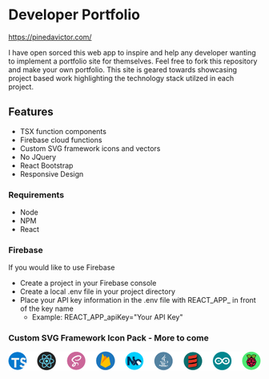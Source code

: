 # Developer Portfolio

https://pinedavictor.com/

I have open sorced this web app to inspire and help any developer wanting to implement a portfolio site for themselves. Feel free to fork this repository and make your own portfolio. This site is geared towards showcasing project based work highlighting the technology stack utilzed in each project.

## Features

 - TSX function components
 - Firebase cloud functions
 - Custom SVG framework icons and vectors
 - No JQuery
 - React Bootstrap
 - Responsive Design

### Requirements

 - Node
 - NPM
 - React

### Firebase
If you would like to use Firebase
 - Create a project in your Firebase console
 - Create a local .env file in your project directory
 - Place your API key information in the .env file with REACT_APP_ in front of the key name
     - Example: REACT_APP_apiKey="Your API Key"

### Custom SVG Framework Icon Pack - More to come

![Framework Icons](https://github.com/PinedaVictor/webfolio/blob/master/src/Assets/images/frameworkIcons.png)
